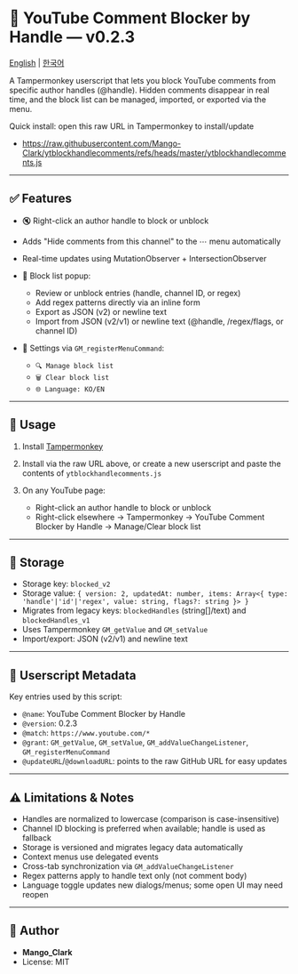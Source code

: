 # 📌 YouTube Comment Blocker by Handle — v0.2.3

[English](README.md) | [한국어](README.ko.md)

A Tampermonkey userscript that lets you block YouTube comments from specific author handles (@handle). Hidden comments disappear in real time, and the block list can be managed, imported, or exported via the menu.

Quick install: open this raw URL in Tampermonkey to install/update

- https://raw.githubusercontent.com/Mango-Clark/ytblockhandlecomments/refs/heads/master/ytblockhandlecomments.js

---

## ✅ Features

- 🔇 Right-click an author handle to block or unblock
- Adds "Hide comments from this channel" to the ⋯ menu automatically
- Real-time updates using MutationObserver + IntersectionObserver
- 🔧 Block list popup:

  - Review or unblock entries (handle, channel ID, or regex)
  - Add regex patterns directly via an inline form
  - Export as JSON (v2) or newline text
  - Import from JSON (v2/v1) or newline text (@handle, /regex/flags, or channel ID)
- 📝 Settings via `GM_registerMenuCommand`:

  - `🔍 Manage block list`
  - `🗑️ Clear block list`
  - `🌐 Language: KO/EN`

---

## 🧠 Usage

1. Install [Tampermonkey](https://www.tampermonkey.net/)
2. Install via the raw URL above, or create a new userscript and paste the contents of `ytblockhandlecomments.js`
3. On any YouTube page:

   - Right-click an author handle to block or unblock
   - Right-click elsewhere → Tampermonkey → YouTube Comment Blocker by Handle → Manage/Clear block list

---

## 💾 Storage

- Storage key: `blocked_v2`
- Storage value: `{ version: 2, updatedAt: number, items: Array<{ type: 'handle'|'id'|'regex', value: string, flags?: string }> }`
- Migrates from legacy keys: `blockedHandles` (string[]/text) and `blockedHandles_v1`
- Uses Tampermonkey `GM_getValue` and `GM_setValue`
- Import/export: JSON (v2/v1) and newline text

---

## 🧾 Userscript Metadata

Key entries used by this script:

- `@name`: YouTube Comment Blocker by Handle
- `@version`: 0.2.3
- `@match`: `https://www.youtube.com/*`
- `@grant`: `GM_getValue`, `GM_setValue`, `GM_addValueChangeListener`, `GM_registerMenuCommand`
- `@updateURL`/`@downloadURL`: points to the raw GitHub URL for easy updates

---

## ⚠️ Limitations & Notes

- Handles are normalized to lowercase (comparison is case-insensitive)
- Channel ID blocking is preferred when available; handle is used as fallback
- Storage is versioned and migrates legacy data automatically
- Context menus use delegated events
- Cross-tab synchronization via `GM_addValueChangeListener`
- Regex patterns apply to handle text only (not comment body)
- Language toggle updates new dialogs/menus; some open UI may need reopen

---

## 👤 Author

- **Mango_Clark**
- License: MIT
